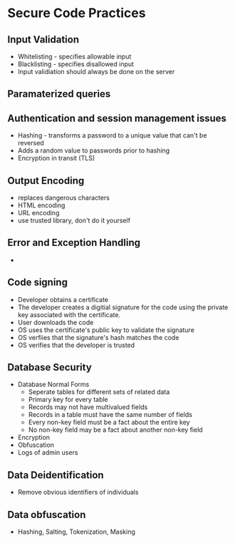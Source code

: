 # Secure Code Practices

## Input Validation
* Whitelisting - specifies allowable input
* Blacklisting - specifies disallowed input
* Input validiation should always be done on the server

## Paramaterized queries

## Authentication and session management issues
* Hashing - transforms a password to a unique value that can't be reversed
* Adds a random value to passwords prior to hashing
* Encryption in transit (TLS)

## Output Encoding
* replaces dangerous characters
* HTML encoding
* URL encoding
* use trusted library, don't do it yourself

## Error and Exception Handling
* 

## Code signing
* Developer obtains a certificate
* The developer creates a digitial signature for the code using the private key associated with the certificate.
* User downloads the code
* OS uses the certificate's public key to validate the signature
* OS verfiies that the signature's hash matches the code
* OS verifies that the developer is trusted

## Database Security
* Database Normal Forms
    * Seperate tables for different sets of related data
    * Primary key for every table
    * Records may not have multivalued fields
    * Records in a table must have the same number of fields
    * Every non-key field must be a fact about the entire key
    * No non-key field may be a fact about another non-key field
* Encryption
* Obfuscation
* Logs of admin users

## Data Deidentification
* Remove obvious identifiers of individuals

## Data obfuscation
* Hashing, Salting, Tokenization, Masking